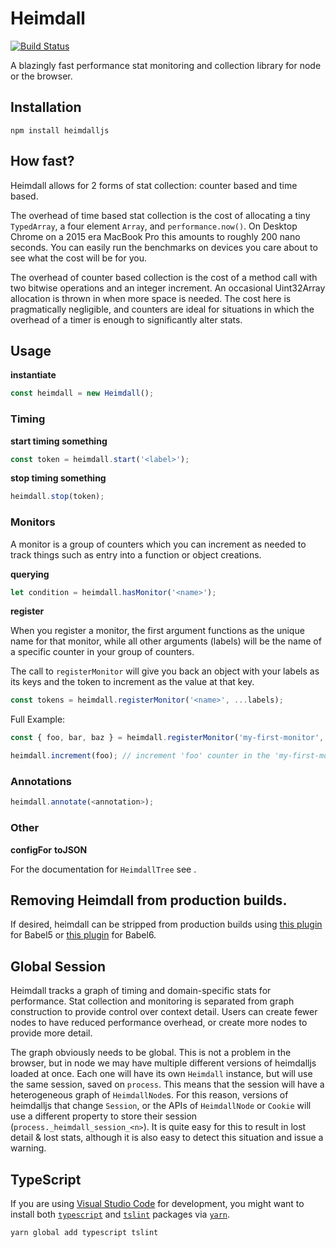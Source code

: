 # Heimdall

[![Build Status](https://travis-ci.org/heimdalljs/heimdalljs-lib.svg?branch=master)](https://travis-ci.org/heimdalljs/heimdalljs-lib)

A blazingly fast performance stat monitoring and collection library for
node or the browser.

## Installation

```cli
npm install heimdalljs
```

## How fast?

Heimdall allows for 2 forms of stat collection: counter based and time
based.

The overhead of time based stat collection is the cost of allocating a
 tiny `TypedArray`, a four element `Array`, and `performance.now()`. On
Desktop Chrome on a 2015 era MacBook Pro this amounts to roughly 200
nano seconds. You can easily run the benchmarks on devices you care about
 to see what the cost will be for you.

The overhead of counter based collection is the cost of a method call
 with two bitwise operations and an integer increment.  An occasional
 Uint32Array allocation is thrown in when more space is needed. The cost
 here is pragmatically negligible, and counters are ideal for situations
 in which the overhead of a timer is enough to significantly alter stats.

## Usage

**instantiate**
```js
const heimdall = new Heimdall();
```

### Timing
**start timing something**
```js
const token = heimdall.start('<label>');
```

**stop timing something**
```js
heimdall.stop(token);
```

### Monitors

A monitor is a group of counters which you can increment as needed to track things such as entry
into a function or object creations.

**querying**
```js
let condition = heimdall.hasMonitor('<name>');
```

**register**

When you register a monitor, the first argument functions as the unique name for that monitor,
while all other arguments (labels) will be the name of a specific counter in your group of counters.

The call to `registerMonitor` will give you back an object with your labels as its keys and
the token to increment as the value at that key.

```js
const tokens = heimdall.registerMonitor('<name>', ...labels);
```

Full Example:
```js
const { foo, bar, baz } = heimdall.registerMonitor('my-first-monitor', 'foo', 'bar', 'baz');

heimdall.increment(foo); // increment 'foo' counter in the 'my-first-monitor' group.
```

### Annotations

```js
heimdall.annotate(<annotation>);
```

### Other

**configFor**
**toJSON**

For the documentation for `HeimdallTree` see []().

## Removing Heimdall from production builds.

If desired, heimdall can be stripped from production builds using
[this plugin](https://github.com/heimdalljs/babel5-plugin-strip-heimdall) for Babel5 or [this plugin]() for Babel6.

## Global Session

Heimdall tracks a graph of timing and domain-specific stats for performance.
Stat collection and monitoring is separated from graph construction to provide
control over context detail.  Users can create fewer nodes to have reduced
performance overhead, or create more nodes to provide more detail.

The graph obviously needs to be global.  This is not a problem in the browser,
but in node we may have multiple different versions of heimdalljs loaded at
once.  Each one will have its own `Heimdall` instance, but will use the same
session, saved on `process`.  This means that the session will have a
heterogeneous graph of `HeimdallNode`s.  For this reason, versions of heimdalljs
that change `Session`, or the APIs of `HeimdallNode` or `Cookie` will use a
different property to store their session (`process._heimdall_session_<n>`).  It
is quite easy for this to result in lost detail & lost stats, although it is
also easy to detect this situation and issue a warning.

## TypeScript

If you are using [Visual Studio Code](https://code.visualstudio.com/) for development,
you might want to install both [`typescript`](https://github.com/Microsoft/TypeScript)
and [`tslint`](https://github.com/palantir/tslint) packages via [`yarn`](https://yarnpkg.com/en/).

```sh
yarn global add typescript tslint
```
